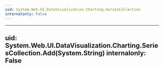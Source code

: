 ```yaml
---
uid: System.Web.UI.DataVisualization.Charting.SeriesCollection
internalonly: False
---
```


---
uid: System.Web.UI.DataVisualization.Charting.SeriesCollection.Add(System.String)
internalonly: False
---
